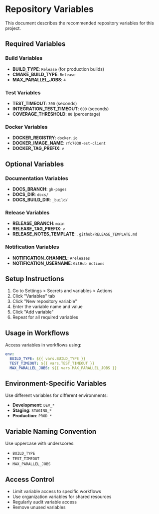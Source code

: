 # Repository Variables

This document describes the recommended repository variables for this project.

## Required Variables

### Build Variables
- **BUILD_TYPE**: `Release` (for production builds)
- **CMAKE_BUILD_TYPE**: `Release`
- **MAX_PARALLEL_JOBS**: `4`

### Test Variables
- **TEST_TIMEOUT**: `300` (seconds)
- **INTEGRATION_TEST_TIMEOUT**: `600` (seconds)
- **COVERAGE_THRESHOLD**: `80` (percentage)

### Docker Variables
- **DOCKER_REGISTRY**: `docker.io`
- **DOCKER_IMAGE_NAME**: `rfc7030-est-client`
- **DOCKER_TAG_PREFIX**: `v`

## Optional Variables

### Documentation Variables
- **DOCS_BRANCH**: `gh-pages`
- **DOCS_DIR**: `docs/`
- **DOCS_BUILD_DIR**: `_build/`

### Release Variables
- **RELEASE_BRANCH**: `main`
- **RELEASE_TAG_PREFIX**: `v`
- **RELEASE_NOTES_TEMPLATE**: `.github/RELEASE_TEMPLATE.md`

### Notification Variables
- **NOTIFICATION_CHANNEL**: `#releases`
- **NOTIFICATION_USERNAME**: `GitHub Actions`

## Setup Instructions

1. Go to Settings > Secrets and variables > Actions
2. Click "Variables" tab
3. Click "New repository variable"
4. Enter the variable name and value
5. Click "Add variable"
6. Repeat for all required variables

## Usage in Workflows

Access variables in workflows using:

```yaml
env:
  BUILD_TYPE: ${{ vars.BUILD_TYPE }}
  TEST_TIMEOUT: ${{ vars.TEST_TIMEOUT }}
  MAX_PARALLEL_JOBS: ${{ vars.MAX_PARALLEL_JOBS }}
```

## Environment-Specific Variables

Use different variables for different environments:

- **Development**: `DEV_*`
- **Staging**: `STAGING_*`
- **Production**: `PROD_*`

## Variable Naming Convention

Use uppercase with underscores:
- `BUILD_TYPE`
- `TEST_TIMEOUT`
- `MAX_PARALLEL_JOBS`

## Access Control

- Limit variable access to specific workflows
- Use organization variables for shared resources
- Regularly audit variable access
- Remove unused variables
